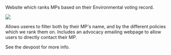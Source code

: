 Website which ranks MPs based on their Environmental voting record.

![](https://i.imgur.com/SWDNCoq.png)

Allows useres to filter both by their MP's name, and by the different policies which we rank them on. 
Includes an advocacy emailing webpage to allow users to directly contact their MP.

See the devpost for more info.

